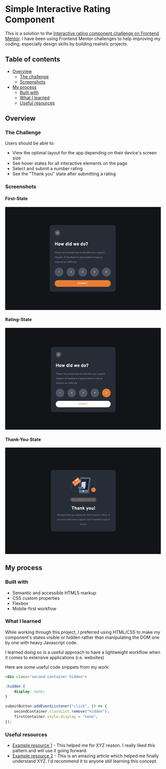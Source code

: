# Simple Interactive Rating Component

This is a solution to the [Interactive rating component challenge on Frontend Mentor](https://www.frontendmentor.io/challenges/interactive-rating-component-koxpeBUmI). I have been using Frontend Mentor challenges to help improving my coding, especially design skills by building realistic projects. 

## Table of contents

- [Overview](#overview)
  - [The challenge](#the-challenge)
  - [Screenshots](#screenshots)
- [My process](#my-process)
  - [Built with](#built-with)
  - [What I learned](#what-i-learned)
  - [Useful resources](#useful-resources)


## Overview

### The Challenge

Users should be able to:

- View the optimal layout for the app depending on their device's screen size
- See hover states for all interactive elements on the page
- Select and submit a number rating
- See the "Thank you" state after submitting a rating

### Screenshots

#### First-State

![](design/first-state.png)

#### Rating-State

![](design/rating-state.png)

#### Thank-You-State
![](design/thank-you-state.png)

## My process

### Built with

- Semantic and accessible HTML5 markup
- CSS custom properties
- Flexbox
- Mobile-first workflow

### What I learned

While working through this project, I preferred using HTML/CSS to make my component's states visible or hidden rather than manipulating the DOM one by one with heavy Javascript code. 

I learned doing so is a useful approach to have a lightweight workflow when it comes to extensive applications (i.e. websites)

Here are some useful code snippets from my work:

```html
<div class="second-container hidden">
```
```css
.hidden {
    display: none;
}
```
```js
submitButton.addEventListener("click", () => {
    secondContainer.classList.remove("hidden");
    firstContainer.style.display = "none";
});
```

### Useful resources

- [Example resource 1](https://www.example.com) - This helped me for XYZ reason. I really liked this pattern and will use it going forward.
- [Example resource 2](https://www.example.com) - This is an amazing article which helped me finally understand XYZ. I'd recommend it to anyone still learning this concept.
